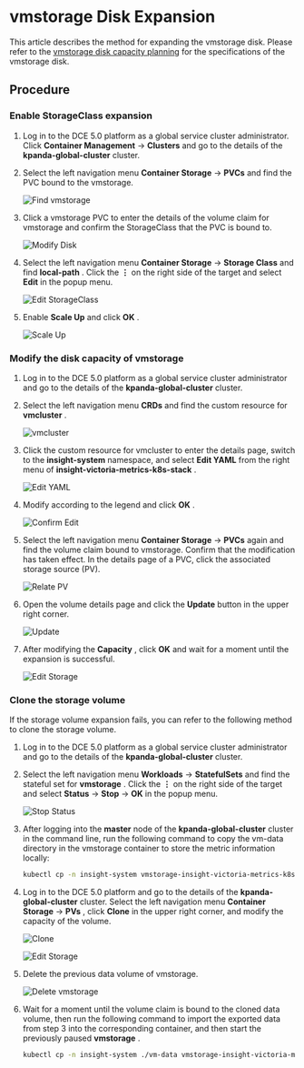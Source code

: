 # vmstorage Disk Expansion

This article describes the method for expanding the vmstorage disk. Please refer to the [vmstorage disk capacity planning](../res-plan/vms-res-plan.md) for the specifications of the vmstorage disk.

## Procedure

### Enable StorageClass expansion

1. Log in to the DCE 5.0 platform as a global service cluster administrator. Click __Container Management__ -> __Clusters__ and go to the details of the __kpanda-global-cluster__ cluster.

2. Select the left navigation menu __Container Storage__ -> __PVCs__ and find the PVC bound to the vmstorage.

    ![Find vmstorage](../images/vmdisk01.png)

3. Click a vmstorage PVC to enter the details of the volume claim for vmstorage and confirm the StorageClass that the PVC is bound to.

    ![Modify Disk](../images/vmdisk02.png)

4. Select the left navigation menu __Container Storage__ -> __Storage Class__ and find __local-path__ . Click the __⋮__ on the right side of the target and select __Edit__ in the popup menu.

    ![Edit StorageClass](../images/vmdisk03.png)

5. Enable __Scale Up__ and click __OK__ .

    ![Scale Up](../images/vmdisk04.png)

### Modify the disk capacity of vmstorage

1. Log in to the DCE 5.0 platform as a global service cluster administrator and go to the details of the __kpanda-global-cluster__ cluster.

2. Select the left navigation menu __CRDs__ and find the custom resource for __vmcluster__ .

    ![vmcluster](../images/vmdisk05.png)

3. Click the custom resource for vmcluster to enter the details page, switch to the __insight-system__ namespace, and select __Edit YAML__ from the right menu of __insight-victoria-metrics-k8s-stack__ .

    ![Edit YAML](../images/vmdisk06.png)

4. Modify according to the legend and click __OK__ .

    ![Confirm Edit](../images/vmdisk07.png)

5. Select the left navigation menu __Container Storage__ -> __PVCs__ again and find the volume claim bound to vmstorage. Confirm that the modification has taken effect. In the details page of a PVC, click the associated storage source (PV).

    ![Relate PV](../images/vmdisk08.png)

6. Open the volume details page and click the __Update__ button in the upper right corner.

    ![Update](../images/vmdisk09.png)

7. After modifying the __Capacity__ , click __OK__ and wait for a moment until the expansion is successful.

    ![Edit Storage](../images/vmdisk10.png)

### Clone the storage volume

If the storage volume expansion fails, you can refer to the following method to clone the storage volume.

1. Log in to the DCE 5.0 platform as a global service cluster administrator and go to the details of the __kpanda-global-cluster__ cluster.

2. Select the left navigation menu __Workloads__ -> __StatefulSets__ and find the stateful set for __vmstorage__ . Click the __⋮__ on the right side of the target and select __Status__ -> __Stop__ -> __OK__ in the popup menu.

    ![Stop Status](../images/vmdisk11.png)

3. After logging into the __master__ node of the __kpanda-global-cluster__ cluster in the command line, run the following command to copy the vm-data directory in the vmstorage container to store the metric information locally:

    ```bash
    kubectl cp -n insight-system vmstorage-insight-victoria-metrics-k8s-stack-1:vm-data ./vm-data
    ```

4. Log in to the DCE 5.0 platform and go to the details of the __kpanda-global-cluster__ cluster. Select the left navigation menu __Container Storage__ -> __PVs__ , click __Clone__ in the upper right corner, and modify the capacity of the volume.

    ![Clone](../images/vmdisk12.png)

    ![Edit Storage](../images/vmdisk13.png)

5. Delete the previous data volume of vmstorage.

    ![Delete vmstorage](../images/vmdisk14.png)

6. Wait for a moment until the volume claim is bound to the cloned data volume, then run the following command to import the exported data from step 3 into the corresponding container, and then start the previously paused __vmstorage__ .

    ```bash
    kubectl cp -n insight-system ./vm-data vmstorage-insight-victoria-metrics-k8s-stack-1:vm-data
    ```
